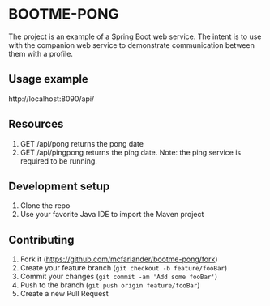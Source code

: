 # BOOTME-PONG

The project is an example of a Spring Boot web service. The intent is to use 
with the companion web service to demonstrate communication between them with
a profile. 


## Usage example

http://localhost:8090/api/

## Resources
1. GET /api/pong returns the pong date
1. GET /api/pingpong returns the ping date. Note: the ping service is required to be running.



## Development setup

1. Clone the repo
2. Use your favorite Java IDE to import the Maven project



## Contributing

1. Fork it (<https://github.com/mcfarlander/bootme-pong/fork>)
2. Create your feature branch (`git checkout -b feature/fooBar`)
3. Commit your changes (`git commit -am 'Add some fooBar'`)
4. Push to the branch (`git push origin feature/fooBar`)
5. Create a new Pull Request
